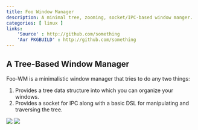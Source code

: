 ```yaml
---
title: Foo Window Manager
description: A minimal tree, zooming, socket/IPC-based window manger.
categories: [ linux ]
links:
    'Source' : http://github.com/something
    'Aur PKGBUILD' : http://github.com/something
---
```

## A Tree-Based Window Manager
Foo-WM is a minimalistic window manager that tries to do any two things:
1. Provides a tree data structure into which you can organize your windows.
2. Provides a socket for IPC along with a basic DSL for manipulating and traversing the tree.


<img src="/interfaces/Foo-Wm/clean.png">

<img src="/interfaces/Foo-Wm/kind-of-busy.png">
